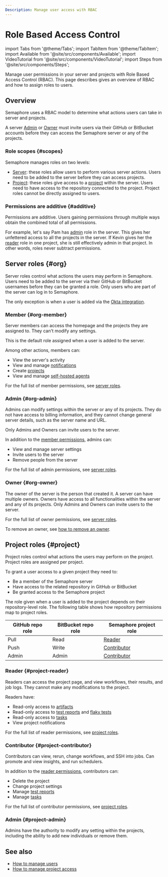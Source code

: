 ```yaml
---
Description: Manage user access with RBAC
---
```


# Role Based Access Control

import Tabs from '@theme/Tabs';
import TabItem from '@theme/TabItem';
import Available from '@site/src/components/Available';
import VideoTutorial from '@site/src/components/VideoTutorial';
import Steps from '@site/src/components/Steps';

Manage user permissions in your server and projects with Role Based Access Control (RBAC). This page describes gives an overview of RBAC and how to assign roles to users.

## Overview

Semaphore uses a RBAC model to determine what actions users can take in server and projects.

A server [Admin](#org-admin) or [Owner](#org-owner) must invite users via their GitHub or BitBucket accounts before they can access the Semaphore server or any of the projects.

### Role scopes {#scopes}

Semaphore manages roles on two levels:

- [Server](#org): these roles allow users to perform various server actions. Users need to be added to the server before they can access projects.
- [Project](#project): these roles give access to a [project](./projects) within the server. Users need to have access to the repository connected to the project. Project roles cannot be directly assigned to users.

### Permissions are additive {#additive}

Permissions are additive. Users gaining permissions through multiple ways obtain the combined total of all permissions.

For example, let's say Pam has [admin](#org-admin) role in the server. This gives her unfettered access to all the projects in the server. If Kevin gives her the [reader](#project-reader) role in one project, she is still effectively admin in that project. In other words, roles never subtract permissions.

## Server roles {#org}

Server roles control what actions the users may perform in Semaphore. Users need to be added to the server via their GitHub or BitBucket usernames before they can be granted a role. Only users who are part of the server can log in to Semaphore.

The only exception is when a user is added via the [Okta integration](./okta).

### Member {#org-member}

Server members can access the homepage and the projects they are assigned to. They can't modify any settings.

This is the default role assigned when a user is added to the server.

Among other actions, members can:

- View the server's activity
- View and manage [notifications](./notifications)
- Create [projects](./projects)
- View and manage [self-hosted agents](./self-hosted)

For the full list of member permissions, see [server roles](./organizations#org-roles).

### Admin {#org-admin}

Admins can modify settings within the server or any of its projects. They do not have access to billing information, and they cannot change general server details, such as the server name and URL.

Only Admins and Owners can invite users to the server.

In addition to the [member permissions](#org-member), admins can:

- View and manage server settings
- Invite users to the server
- Remove people from the server

For the full list of admin permissions, see [server roles](./organizations#org-roles).

### Owner {#org-owner}

The owner of the server is the person that created it. A server can have multiple owners.  Owners have access to all functionalities within the server and any of its projects. Only Admins and Owners can invite users to the server.

For the full list of owner permissions, see [server roles](./organizations#org-roles).

To remove an owner, see [how to remove an owner](https://docs.semaphoreci.com/using-semaphore/organizations#remove-owner).

## Project roles {#project}

Project roles control what actions the users may perform on the project. Project roles are assigned per project.

To grant a user access to a given project they need to:

- Be a member of the Semaphore server
- Have access to the related repository in GitHub or BitBucket
- Be granted access to the Semaphore project

The role given when a user is added to the project depends on their repository-level role. The following table shows how repository permissions map to project roles.

| GitHub repo role | BitBucket repo role | Semaphore project role | 
|--|--|--|
|Pull|Read|[Reader](#project-reader)|
|Push|Write|[Contributor](#project-contributor)|
|Admin|Admin|[Contributor](#project-contributor)|

### Reader {#project-reader}

Readers can access the project page, and view workflows, their results, and job logs. They cannot make any modifications to the project.

Readers have:

- Read-only access to [artifacts](./artifacts)
- Read-only access to [test reports](./tests/test-reports) and [flaky tests](./tests/flaky-tests)
- Read-only access to [tasks](./tasks)
- View project notifications

For the full list of reader permissions, see [project roles](./projects#project-roles).

### Contributor {#project-contributor}

Contributors can view, rerun, change workflows, and SSH into jobs. Can promote and view insights, and run schedulers.

In addition to the [reader permissions](#project-reader), contributors can:

- Delete the project
- Change project settings
- Manage [test reports](./tests/test-reports)
- Manage [tasks](./tasks)

For the full list of contributor permissions, see [project roles](./projects#project-roles).

### Admin {#project-admin}

Admins have the authority to modify any setting within the projects, including the ability to add new individuals or remove them.

## See also

- [How to manage users](./organizations#people)
- [How to manage project access](./projects#people)
